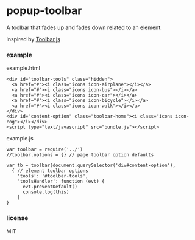 # popup-toolbar

A toolbar that fades up and fades down related to an element.

Inspired by [Toolbar.js](http://paulkinzett.github.io/toolbar/)

### example

example.html
```
<div id="toolbar-tools" class="hidden">
  <a href="#"><i class="icons icon-airplane"></i></a>
  <a href="#"><i class="icons icon-bus"></i></a>
  <a href="#"><i class="icons icon-car"></i></a>
  <a href="#"><i class="icons icon-bicycle"></i></a>
  <a href="#"><i class="icons icon-walk"></i></a>
</div>
<div id="content-option" class="toolbar-home"><i class="icons icon-cog"></i></div>
<script type="text/javascript" src="bundle.js"></script>
```

example.js
```
var toolbar = require('../')
//toolbar.options = {} // page toolbar option defaults

var tb = toolbar(document.querySelector('div#content-option'), 
  { // element toolbar options
    'tools': '#toolbar-tools',
    'toolsHandler': function (evt) {
      evt.preventDefault()
      console.log(this)
    }
}
```

### license

MIT
